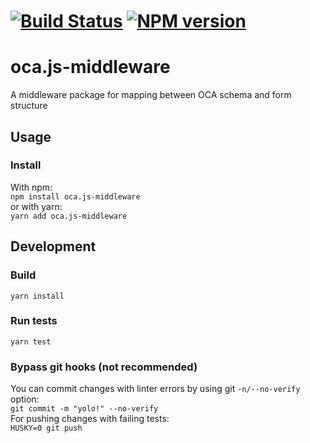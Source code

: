 # [![Build Status]][Build action] [![NPM version]][npmjs.com]

[Build Status]: https://github.com/THCLab/oca.js-middleware/actions/workflows/build-status.yml/badge.svg?branch=main
[Build action]: https://github.com/THCLab/oca.js-middleware/actions/workflows/build-status.yml
[NPM version]: https://img.shields.io/npm/v/oca.js-middleware
[npmjs.com]: https://www.npmjs.com/package/oca.js-middleware

# oca.js-middleware

A middleware package for mapping between OCA schema and form structure

## Usage

### Install

With npm:  
`npm install oca.js-middleware`  
or with yarn:  
`yarn add oca.js-middleware`

## Development

### Build

`yarn install`

### Run tests

`yarn test`

### Bypass git hooks (not recommended)

You can commit changes with linter errors by using git `-n/--no-verify` option:  
`git commit -m "yolo!" --no-verify`  
For pushing changes with failing tests:  
`HUSKY=0 git push`
